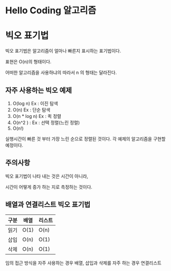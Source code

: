 # Hello Coding 알고리즘

# 빅오 표기법

빅오 표기법은 알고리즘이 얼마나 빠른지 표시하는 표기법이다.

표현은 O(n)의 형태이다.

어떠한 알고리즘을 사용하냐의 따라서 n 의 형태는 달라진다.

## 자주 사용하는 빅오 예제

1. O(log n) Ex : 이진 탐색
2. O(n) Ex : 단순 탐색
3. O(n \* log n) Ex : 퀵 정렬
4. O(n^2 ) : Ex : 선택 정렬(느린 정렬)
5. O(n!)

실행시간이 빠른 것 부터 가장 느린 순으로 정렬된 것이다.
각 예제의 알고리즘을 구현할 예정이다.

## 주의사항

빅오 표기법이 나타 내는 것은 시간이 아니라,

시간이 어떻게 증가 하는 지로 측정하는 것이다.

## 배열과 연결리스트 빅오 표기법

| 구분 | 배열 | 리스트 |
| ---- | ---- | ------ |
| 읽기 | O(1) | O(n)   |
| 삽입 | O(n) | O(1)   |
| 삭제 | O(n) | O(1)   |

임의 접근 방식을 자주 사용하는 경우 배열,
삽입과 삭제를 자주 하는 경우 연결리스트
